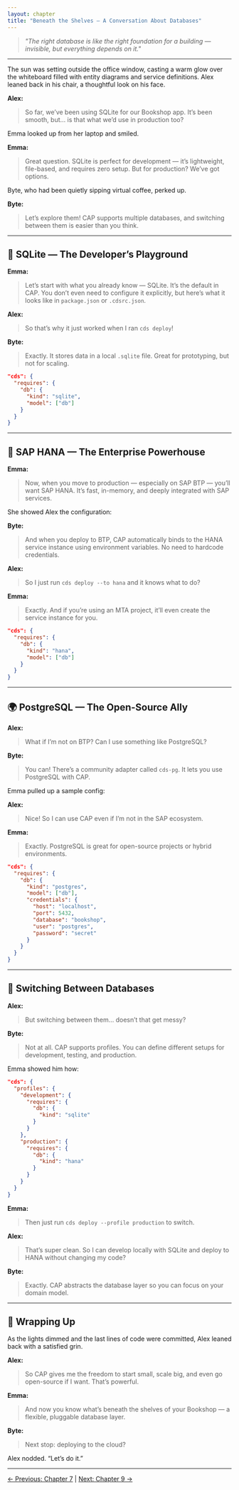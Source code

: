 ```yaml
---
layout: chapter
title: "Beneath the Shelves — A Conversation About Databases"
---
```

> *"The right database is like the right foundation for a building — invisible, but everything depends on it."*

---

The sun was setting outside the office window, casting a warm glow over the whiteboard filled with entity diagrams and service definitions. Alex leaned back in his chair, a thoughtful look on his face.

**Alex:**
> So far, we’ve been using SQLite for our Bookshop app. It’s been smooth, but… is that what we’d use in production too?

Emma looked up from her laptop and smiled.

**Emma:**
> Great question. SQLite is perfect for development — it’s lightweight, file-based, and requires zero setup. But for production? We’ve got options.

Byte, who had been quietly sipping virtual coffee, perked up.

**Byte:**
> Let’s explore them! CAP supports multiple databases, and switching between them is easier than you think.

---

## 🧱 SQLite — The Developer’s Playground

**Emma:**
> Let’s start with what you already know — SQLite. It’s the default in CAP. You don’t even need to configure it explicitly, but here’s what it looks like in `package.json` or `.cdsrc.json`.

**Alex:**
> So that’s why it just worked when I ran `cds deploy`!

**Byte:**
> Exactly. It stores data in a local `.sqlite` file. Great for prototyping, but not for scaling.

```json
"cds": {
  "requires": {
    "db": {
      "kind": "sqlite",
      "model": ["db"]
    }
  }
}
```

---

## 🚀 SAP HANA — The Enterprise Powerhouse

**Emma:**
> Now, when you move to production — especially on SAP BTP — you’ll want SAP HANA. It’s fast, in-memory, and deeply integrated with SAP services.

She showed Alex the configuration:

**Byte:**
> And when you deploy to BTP, CAP automatically binds to the HANA service instance using environment variables. No need to hardcode credentials.

**Alex:**
> So I just run `cds deploy --to hana` and it knows what to do?

**Emma:**
> Exactly. And if you’re using an MTA project, it’ll even create the service instance for you.

```json
"cds": {
  "requires": {
    "db": {
      "kind": "hana",
      "model": ["db"]
    }
  }
}
```

---

## 🌍 PostgreSQL — The Open-Source Ally

**Alex:**
> What if I’m not on BTP? Can I use something like PostgreSQL?

**Byte:**
> You can! There’s a community adapter called `cds-pg`. It lets you use PostgreSQL with CAP.

Emma pulled up a sample config:

**Alex:**
> Nice! So I can use CAP even if I’m not in the SAP ecosystem.

**Emma:**
> Exactly. PostgreSQL is great for open-source projects or hybrid environments.

```json
"cds": {
  "requires": {
    "db": {
      "kind": "postgres",
      "model": ["db"],
      "credentials": {
        "host": "localhost",
        "port": 5432,
        "database": "bookshop",
        "user": "postgres",
        "password": "secret"
      }
    }
  }
}
```

---

## 🔄 Switching Between Databases

**Alex:**
> But switching between them… doesn’t that get messy?

**Byte:**
> Not at all. CAP supports profiles. You can define different setups for development, testing, and production.

Emma showed him how:

```json
"cds": {
  "profiles": {
    "development": {
      "requires": {
        "db": {
          "kind": "sqlite"
        }
      }
    },
    "production": {
      "requires": {
        "db": {
          "kind": "hana"
        }
      }
    }
  }
}
```

**Emma:**
> Then just run `cds deploy --profile production` to switch.

**Alex:**
> That’s super clean. So I can develop locally with SQLite and deploy to HANA without changing my code?

**Byte:**
> Exactly. CAP abstracts the database layer so you can focus on your domain model.

---

## 🧠 Wrapping Up

As the lights dimmed and the last lines of code were committed, Alex leaned back with a satisfied grin.

**Alex:**
> So CAP gives me the freedom to start small, scale big, and even go open-source if I want. That’s powerful.

**Emma:**
> And now you know what’s beneath the shelves of your Bookshop — a flexible, pluggable database layer.

**Byte:**
> Next stop: deploying to the cloud?

Alex nodded. “Let’s do it.”

---

[← Previous: Chapter 7](Chapter-7.md) | [Next: Chapter 9 →](Chapter-9.md)
